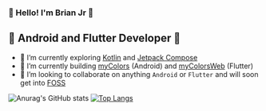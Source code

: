 ### 🎉 Hello! I'm Brian Jr 🎉
## 📱 Android and Flutter Developer 📱 

- 🌱 I’m currently exploring [Kotlin](https://kotlinlang.org "Kotlin") and [Jetpack Compose](https://developer.android.com/jetpack/compose "Jetpack Compose")
- 🔭 I’m currently building [myColors](https://github.com/BrianJr03/myColors "myColors") (Android) and [myColorsWeb](https://github.com/BrianJr03/myColorsWeb "myColorsWeb") (Flutter)
- 👯 I’m looking to collaborate on anything `Android` or `Flutter` and will soon get into [FOSS](https://itsfoss.com/what-is-foss "What is FOSS?")

![Anurag's GitHub stats](https://github-readme-stats.vercel.app/api?username=BrianJr03&show_icons=true&theme=radical)
[![Top Langs](https://github-readme-stats.vercel.app/api/top-langs/?username=BrianJr03&theme=radical)](https://github.com/BrianJr03/github-readme-stats)
